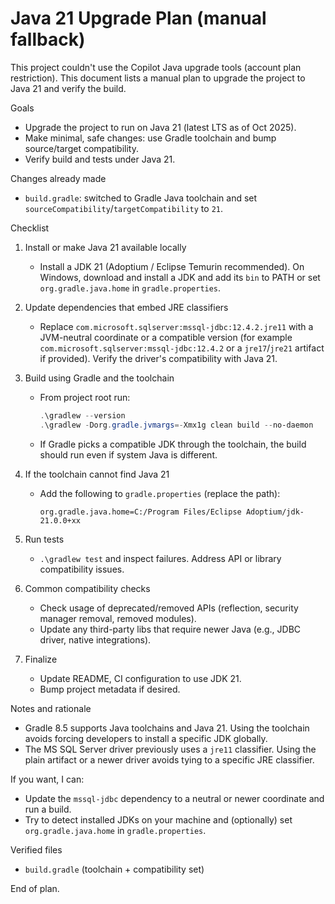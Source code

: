 # Java 21 Upgrade Plan (manual fallback)

This project couldn't use the Copilot Java upgrade tools (account plan restriction). This document lists a manual plan to upgrade the project to Java 21 and verify the build.

Goals

- Upgrade the project to run on Java 21 (latest LTS as of Oct 2025).
- Make minimal, safe changes: use Gradle toolchain and bump source/target compatibility.
- Verify build and tests under Java 21.

Changes already made

- `build.gradle`: switched to Gradle Java toolchain and set `sourceCompatibility`/`targetCompatibility` to `21`.

Checklist

1. Install or make Java 21 available locally

   - Install a JDK 21 (Adoptium / Eclipse Temurin recommended). On Windows, download and install a JDK and add its `bin` to PATH or set `org.gradle.java.home` in `gradle.properties`.

2. Update dependencies that embed JRE classifiers

   - Replace `com.microsoft.sqlserver:mssql-jdbc:12.4.2.jre11` with a JVM-neutral coordinate or a compatible version (for example `com.microsoft.sqlserver:mssql-jdbc:12.4.2` or a `jre17`/`jre21` artifact if provided). Verify the driver's compatibility with Java 21.

3. Build using Gradle and the toolchain

   - From project root run:
     ```powershell
     .\gradlew --version
     .\gradlew -Dorg.gradle.jvmargs=-Xmx1g clean build --no-daemon
     ```
   - If Gradle picks a compatible JDK through the toolchain, the build should run even if system Java is different.

4. If the toolchain cannot find Java 21

   - Add the following to `gradle.properties` (replace the path):
     ```properties
     org.gradle.java.home=C:/Program Files/Eclipse Adoptium/jdk-21.0.0+xx
     ```

5. Run tests

   - `.\gradlew test` and inspect failures. Address API or library compatibility issues.

6. Common compatibility checks

   - Check usage of deprecated/removed APIs (reflection, security manager removal, removed modules).
   - Update any third-party libs that require newer Java (e.g., JDBC driver, native integrations).

7. Finalize
   - Update README, CI configuration to use JDK 21.
   - Bump project metadata if desired.

Notes and rationale

- Gradle 8.5 supports Java toolchains and Java 21. Using the toolchain avoids forcing developers to install a specific JDK globally.
- The MS SQL Server driver previously uses a `jre11` classifier. Using the plain artifact or a newer driver avoids tying to a specific JRE classifier.

If you want, I can:

- Update the `mssql-jdbc` dependency to a neutral or newer coordinate and run a build.
- Try to detect installed JDKs on your machine and (optionally) set `org.gradle.java.home` in `gradle.properties`.

Verified files

- `build.gradle` (toolchain + compatibility set)

End of plan.
